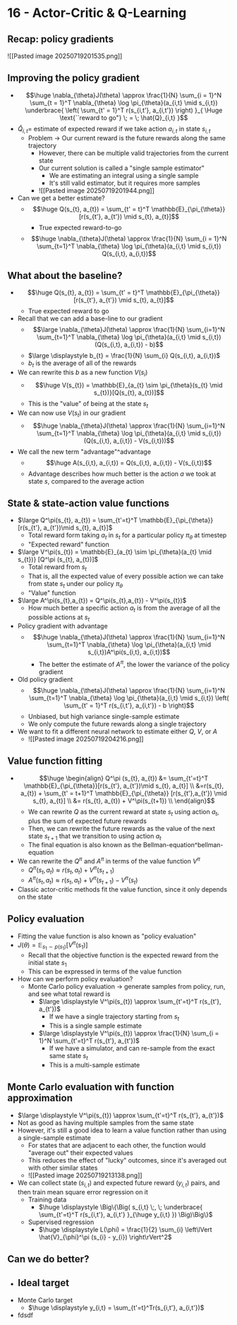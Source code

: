# 16 - Actor-Critic & Q-Learning
## Recap: policy gradients
![[Pasted image 20250719201535.png]]
## Improving the policy gradient
- $$\huge \nabla_{\theta}J(\theta) \approx \frac{1}{N} \sum_{i = 1}^N \sum_{t = 1}^T \nabla_{\theta} \log \pi_{\theta}(a_{i,t} \mid s_{i,t}) \underbrace{ \left( \sum_{t' = 1}^T r(s_{i,t'}, a_{i,t'}) \right) }_{ \Huge \text{``reward to go"} \; = \; \hat{Q}_{i,t} }$$
- $\hat{Q}_{i,t} =$ estimate of expected reward if we take action $a_{i,t}$ in state $s_{i,t}$
	- Problem -> Our current reward is the future rewards along the same trajectory
		- However, there can be multiple valid trajectories from the current state
		- Our current solution is called a "single sample estimator"
			- We are estimating an integral using a single sample
			- It's still valid estimator, but it requires more samples
		- ![[Pasted image 20250719201944.png]]
- Can we get a better estimate?
	- $$\huge Q(s_{t}, a_{t}) = \sum_{t' = t}^T \mathbb{E}_{\pi_{\theta}}[r(s_{t'}, a_{t'}) \mid s_{t}, a_{t}]$$
		- True expected reward-to-go
	- $$\huge \nabla_{\theta}J(\theta) \approx \frac{1}{N} \sum_{i = 1}^N \sum_{t=1}^T \nabla_{\theta} \log \pi_{\theta}(a_{i,t} \mid s_{i,t}) Q(s_{i,t}, a_{i,t})$$
## What about the baseline?
- $$\huge Q(s_{t}, a_{t}) = \sum_{t' = t}^T \mathbb{E}_{\pi_{\theta}}[r(s_{t'}, a_{t'}) \mid s_{t}, a_{t}]$$
	- True expected reward to go
- Recall that we can add a base-line to our gradient
	- $$\large \nabla_{\theta}J(\theta) \approx \frac{1}{N} \sum_{i=1}^N \sum_{t=1}^T \nabla_{\theta} \log \pi_{\theta}(a_{i,t} \mid s_{i,t})(Q(s_{i,t}, a_{i,t}) - b)$$
	- $\large \displaystyle b_{t} = \frac{1}{N} \sum_{i} Q(s_{i,t}, a_{i,t})$
	- $b_{t}$ is the average of all of the rewards
- We can rewrite this $b$ as a new function $V(s_{i})$
	- $$\huge V(s_{t}) = \mathbb{E}_{a_{t} \sim \pi_{\theta}(s_{t} \mid s_{t})}[Q(s_{t}, a_{t})]$$
	- This is the "value" of being at the state $s_{t}$
- We can now use $V(s_{t})$ in our gradient 
	- $$\huge \nabla_{\theta}J(\theta) \approx \frac{1}{N} \sum_{i=1}^N \sum_{t=1}^T \nabla_{\theta} \log \pi_{\theta}(a_{i,t} \mid s_{i,t})(Q(s_{i,t}, a_{i,t}) - V(s_{i,t}))$$
- We call the new term "advantage"^advantage
	- $$\huge A(s_{i,t}, a_{i,t}) = Q(s_{i,t}, a_{i,t}) - V(s_{i,t})$$
	- Advantage describes how much better is the action $a$ we took at state $s$, compared to the average action
## State & state-action value functions
- $\large Q^\pi(s_{t}, a_{t}) = \sum_{t'=t}^T \mathbb{E}_{\pi_{\theta}}[r(s_{t'}, a_{t'})\mid s_{t}, a_{t}]$
	- Total reward form taking $a_{t}$ in $s_{t}$ for a particular policy $\pi_{\theta}$ at timestep
	- "Expected reward" function
- $\large V^\pi(s_{t}) = \mathbb{E}_{a_{t} \sim \pi_{\theta}(a_{t} \mid s_{t})} [Q^\pi (s_{t}, a_{t})]$
	- Total reward from $s_{t}$
	- That is, all the expected value of every possible action we can take from state $s_{t}$ under our policy $\pi_{\theta}$
	- "Value" function
- $\large A^\pi(s_{t},a_{t}) = Q^\pi(s_{t},a_{t}) - V^\pi(s_{t})$
	- How much better a specific action $a_{t}$ is from the average of all the possible actions at $s_{t}$
- Policy gradient with advantage
	- $$\huge \nabla_{\theta}J(\theta) \approx \frac{1}{N} \sum_{i=1}^N \sum_{t=1}^T \nabla_{\theta} \log \pi_{\theta}(a_{i,t} \mid s_{i,t})A^\pi(s_{i,t}, a_{i,t})$$
		- The better the estimate of $A^\pi$, the lower the variance of the policy gradient
- Old policy gradient
	- $$\huge \nabla_{\theta}J(\theta) \approx \frac{1}{N} \sum_{i=1}^N \sum_{t=1}^T \nabla_{\theta} \log \pi_{\theta}(a_{i,t} \mid s_{i,t}) \left( \sum_{t' = 1}^T r(s_{i,t'}, a_{i,t'}) - b \right)$$
	- Unbiased, but high variance single-sample estimate
	- We only compute the future rewards along a single trajectory
- We want to fit a different neural network to estimate either $Q$, $V$, or $A$
	- ![[Pasted image 20250719204216.png]]
## Value function fitting
- $$\huge \begin{align}
Q^\pi (s_{t}, a_{t}) &= \sum_{t'=t}^T \mathbb{E}_{\pi_{\theta}}[r(s_{t'}, a_{t'})\mid s_{t}, a_{t}] \\
&=r(s_{t}, a_{t}) + \sum_{t' = t+1}^T \mathbb{E}_{\pi_{\theta}} [r(s_{t'},a_{t'}) \mid s_{t}, a_{t}] \\
&= r(s_{t}, a_{t}) + V^\pi(s_{t+1}) \\
\end{align}$$
	- We can rewrite $Q$ as the current reward at state $s_{t}$ using action $a_{t}$, plus the sum of expected future rewards
	- Then, we can rewrite the future rewards as the value of the next state $s_{t+1}$ that we transition to using action $a_{t}$
	- The final equation is also known as the Bellman-equation^bellman-equation
- We can rewrite the $Q^\pi$ and $A^\pi$ in terms of the value function $V^\pi$
	- $Q^\pi(s_{t},a_{t}) \approx r(s_{t}, a_{t}) + V^\pi(s_{t+1})$
	- $A^\pi(s_{t},a_{t}) \approx r(s_{t}, a_{t}) + V^\pi(s_{t+1}) - V^\pi(s_{t})$
- Classic actor-critic methods fit the value function, since it only depends on the state
## Policy evaluation
- Fitting the value function is also known as "policy evaluation"
- $J(\theta) = \mathbb{E}_{s_{1} \sim p(s_{1})}[V^\pi(s_{1})]$
	- Recall that the objective function is the expected reward from the initial state $s_{1}$
	- This can be expressed in terms of the value function
- How can we perform policy evaluation?
	- Monte Carlo policy evaluation -> generate samples from policy, run, and see what total reward is
		- $\large \displaystyle V^\pi(s_{t}) \approx \sum_{t'=t}^T r(s_{t'}, a_{t'})$
			- If we have a single trajectory starting from $s_{t}$
			- This is a single sample estimate
		- $\large \displaystyle V^\pi(s_{t}) \approx \frac{1}{N} \sum_{i = 1}^N \sum_{t'=t}^T r(s_{t'}, a_{t'})$
			- If we have a simulator, and can re-sample from the exact same state $s_{t}$
			- This is a multi-sample estimate
## Monte Carlo evaluation with function approximation
- $\large \displaystyle V^\pi(s_{t}) \approx \sum_{t'=t}^T r(s_{t'}, a_{t'})$
- Not as good as having multiple samples from the same state
- However, it's still a good idea to learn a value function rather than using a single-sample estimate
	- For states that are adjacent to each other, the function would "average out" their expected values 
	- This reduces the effect of "lucky" outcomes, since it's averaged out with other similar states
	- ![[Pasted image 20250719213138.png]]
- We can collect state ($s_{i,t}$) and expected future reward ($y_{i,t}$) pairs, and then train mean square error regression on it
	- Training data
		- $\huge \displaystyle \Big\{\Big( s_{i,t} \;, \; \underbrace{ \sum_{t'=t}^T r(s_{i,t'}, a_{i,t'} }_{\huge  y_{i,t} }) \Big)\Big\}$
	- Supervised regression
		- $\huge \displaystyle L(\phi) = \frac{1}{2} \sum_{i} \left\lVert \hat{V}_{\phi}^\pi (s_{i} - y_{i}) \right\rVert^2$
## Can we do better?
- Ideal target
	- 
- Monte Carlo target
	- $\huge \displaystyle y_{i,t} = \sum_{t'=t}^Tr(s_{i,t'}, a_{i,t'})$
- fdsdf